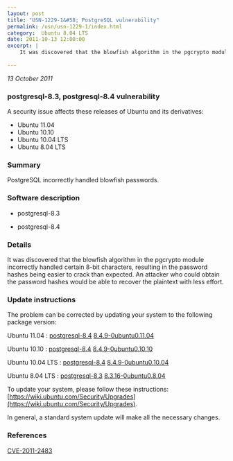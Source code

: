 ```yaml
---
layout: post
title: "USN-1229-1&#58; PostgreSQL vulnerability"
permalink: /usn/usn-1229-1/index.html
category:  Ubuntu 8.04 LTS
date: 2011-10-13 12:00:00
excerpt: |
    It was discovered that the blowfish algorithm in the pgcrypto module incorrectly handled certain 8-bit characters, resulting in the password hashes being easier to crack than expected. An attacker who could obtain the password hashes would be able to recover the plaintext with less effort. 
    
--- 
```

 
 

*13 October 2011*

### postgresql-8.3, postgresql-8.4 vulnerability

A security issue affects these releases of Ubuntu and its derivatives:

* Ubuntu 11.04
* Ubuntu 10.10
* Ubuntu 10.04 LTS
* Ubuntu 8.04 LTS

### Summary

PostgreSQL incorrectly handled blowfish passwords. 

### Software description

* postgresql-8.3 

* postgresql-8.4 

### Details

It was discovered that the blowfish algorithm in the pgcrypto module incorrectly handled certain 8-bit characters, resulting in the password hashes being easier to crack than expected. An attacker who could obtain the password hashes would be able to recover the plaintext with less effort. 

### Update instructions

The problem can be corrected by updating your system to the following package version:

Ubuntu 11.04
 : [postgresql-8.4](https://launchpad.net/ubuntu/+source/postgresql-8.4) <span> [8.4.9-0ubuntu0.11.04](https://launchpad.net/ubuntu/+source/postgresql-8.4/8.4.9-0ubuntu0.11.04) </span> 

Ubuntu 10.10
 : [postgresql-8.4](https://launchpad.net/ubuntu/+source/postgresql-8.4) <span> [8.4.9-0ubuntu0.10.10](https://launchpad.net/ubuntu/+source/postgresql-8.4/8.4.9-0ubuntu0.10.10) </span> 

Ubuntu 10.04 LTS
 : [postgresql-8.4](https://launchpad.net/ubuntu/+source/postgresql-8.4) <span> [8.4.9-0ubuntu0.10.04](https://launchpad.net/ubuntu/+source/postgresql-8.4/8.4.9-0ubuntu0.10.04) </span> 

Ubuntu 8.04 LTS
 : [postgresql-8.3](https://launchpad.net/ubuntu/+source/postgresql-8.3) <span> [8.3.16-0ubuntu0.8.04](https://launchpad.net/ubuntu/+source/postgresql-8.3/8.3.16-0ubuntu0.8.04) </span> 

To update your system, please follow these instructions: [https://wiki.ubuntu.com/Security/Upgrades](https://wiki.ubuntu.com/Security/Upgrades).

In general, a standard system update will make all the necessary changes. 

### References

 
 [CVE-2011-2483](http://people.ubuntu.com/~ubuntu-security/cve/CVE-2011-2483)
 

